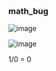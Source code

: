 ### math_bug


![image](https://github.com/lahbabic/math_bug/blob/main/picture4.png)

![image](https://github.com/lahbabic/math_bug/blob/main/picture5.png)
     
1/0 = 0

